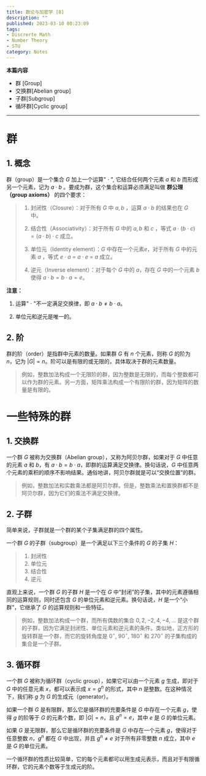```yaml
---
title: 数论与加密学 [8]
description: ""
published: 2023-03-10 00:23:09
tags:
- Discrerte Math
- Number Theory
- STU
category: Notes
---
```


**本篇内容**
- 群 [Group]
- 交换群[Abelian group]
- 子群[Subgroup]
- 循环群[Cyclic group]

<!--more-->

---

# 群

## 1. 概念

群（group）是一个集合 $G$ 加上一个运算" $\cdot$ ",  它结合任何两个元素 $a$ 和 $b$ 而形成另一个元素，记为 $a \cdot b$ 。要成为群，这个集合和运算必须满足叫做 **群公理（group axioms）** 的四个要求：
>
>1. 封闭性（Closure）：对于所有 $G$ 中 $a, b$ ，运算 $a \cdot b$ 的结果也在 $G$ 中。
>
>2. 结合性（Associativity）：对于所有 $G$ 中的 $a, b$ 和 $c$ ，等式 $a \cdot (b \cdot c) = (a \cdot b) \cdot c$ 成立。
>
>3. 单位元（Identity element）：$G$ 中存在一个元素$e$，对于所有 $G$ 中的元素 $a$ ，等式 $e \cdot a$ = $a \cdot e$ = $a$ 成立。
>
>4. 逆元（Inverse element）：对于每个 $G$ 中的 $a$，存在 $G$ 中的一个元素 $b$ 使得 $a \cdot b=b \cdot a=e$。

**注意：**

1. 运算" $\cdot$ "不一定满足交换律，即 $a \cdot b \neq b \cdot a$。

2. 单位元和逆元是唯一的。

## 2. 阶
群的阶（order）是指群中元素的数量。如果群 $G$ 有 $n$ 个元素，则称 $G$ 的阶为 $n$，记为 $|G| = n$。阶可以是有限的或无限的，具体取决于群的元素数量。

>例如，整数加法构成一个无限阶的群，因为整数是无限的，而每个整数都可以作为群的元素。另一方面，矩阵乘法构成一个有限阶的群，因为矩阵的数量是有限的。


# 一些特殊的群
## 1. 交换群
一个群 $G$ 被称为交换群（Abelian group），又称为阿贝尔群，如果对于 $G$ 中任意的元素 $a$ 和 $b$，有 $a \cdot b=b \cdot a$，即群的运算满足交换律。换句话说，$G$ 中任意两个元素的乘积的顺序不影响结果。通俗地讲，阿贝尔群就是可以“交换位置”的群。

>例如，整数加法和实数乘法都是阿贝尔群。但是，整数乘法和置换群都不是阿贝尔群，因为它们的乘法不满足交换律。

## 2. 子群
简单来说，子群就是一个群的某个子集满足群的四个属性。

一个群 $G$ 的子群（subgroup）是一个满足以下三个条件的 $G$ 的子集 $H$：

>1. 封闭性
>2. 单位元
>3. 结合性
>4. 逆元

直观上来说，一个群 $G$ 的子群 $H$ 是一个在 $G$ 中“封闭”的子集，其中的元素遵循相同的运算规则，同时还包含 $G$ 的单位元素和逆元素。换句话说，$H$ 是一个“小群”，它继承了 $G$ 的运算规则和一些特征。

>例如，整数加法构成一个群，而所有偶数的集合 ${0, 2, -2, 4, -4, ...}$ 是这个群的子群，因为它满足封闭性、单位元素和逆元素的条件。类似地，正方形的旋转群是一个群，而它的旋转角度是 $0^\circ$, $90^\circ$, $180^\circ$ 和 $270^\circ$ 的子集构成的集合是一个子群。

## 3. 循环群
一个群 $G$ 被称为循环群（cyclic group），如果它可以由一个元素 $g$ 生成，即对于 $G$ 中的任意元素 $x$，都可以表示成 $x=g^n$ 的形式，其中 $n$ 是整数。在这种情况下，我们称 $g$ 为 $G$ 的生成元（generator）。

如果一个群 $G$ 是有限群，那么它是循环群的充要条件是 $G$ 中存在一个元素 $g$，使得 $g$ 的阶等于 $G$ 的元素个数，即 $|G|=n$，且 $g^n=e$，其中 $e$ 是 $G$ 的单位元素。

如果 $G$ 是无限群，那么它是循环群的充要条件是 $G$ 中存在一个元素 $g$，使得对于任意整数 $n$，$g^n$ 都在 $G$ 中出现，并且 $g^n \neq e$ 对于所有非零整数 $n$ 成立，其中 $e$ 是 $G$ 的单位元素。

一个循环群的性质比较简单，它的每个元素都可以用生成元表示，而且对于有限循环群，它的元素个数等于生成元的阶。
